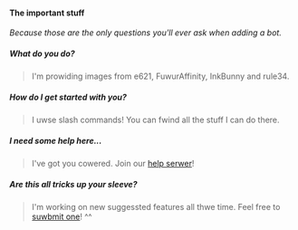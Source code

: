 <!-- 
I'm providing NSFW Furry images from different websites.
-->

#### The important stuff

_Because those are the only questions you'll ever ask when adding a bot._

##### What do you do?

> I'm prowiding images from e621, FuwurAffinity, InkBunny and rule34.

##### How do I get started with you?

> I uwse slash commands! You can fwind all the stuff I can do there.

##### I need some help here...

> I've got you cowered. Join our [help serwer](https://discord.gg/fMYD6XR)!

##### Are this all tricks up your sleeve?

> I'm working on new suggessted features all thwe time.
Feel free to [suwbmit one](https://forms.gle/eh4fS8Qd8XmGqEi38)! ^^
